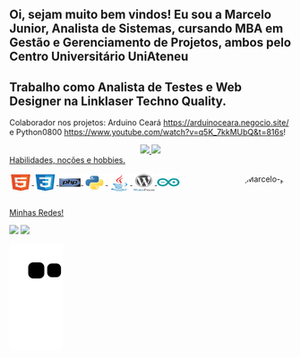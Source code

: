 
## Oi, sejam muito bem vindos! Eu sou a Marcelo Junior, Analista de Sistemas, cursando MBA em Gestão e Gerenciamento de Projetos, ambos pelo Centro Universitário UniAteneu
## Trabalho como Analista de Testes e Web Designer na Linklaser Techno Quality.
Colaborador nos projetos: Arduino Ceará https://arduinoceara.negocio.site/ e Python0800 https://www.youtube.com/watch?v=q5K_7kkMUbQ&t=816s! 
 
<div align="center">
  <a href="https://github.com/marcelojuniors66">
  <img height="160em" src="https://github-readme-stats.vercel.app/api?username=marcelojuniors66&show_icons=true&theme=chartreuse-dark&include_all_commits=true&count_private=true"/>
  <img height="160em" src="https://github-readme-stats.vercel.app/api/top-langs/?username=marcelojuniors66&layout=compact&langs_count=7&theme=chartreuse-dark"/>
</div>
  <div align="center">
    </div>
Habilidades, noções e hobbies. 
<div style="display: inline_block"><br>
  <img align="center" alt="Marcelo-HTML" height="30" width="40" src="https://raw.githubusercontent.com/devicons/devicon/master/icons/html5/html5-original.svg">
  <img align="center" alt="Marcelo-CSS" height="30" width="40" src="https://raw.githubusercontent.com/devicons/devicon/master/icons/css3/css3-original.svg">
  <img align="center" alt="Marcelo-PHP" height="30" width="40" src="https://raw.githubusercontent.com/devicons/devicon/master/icons/php/php-original.svg">
  <img align="center" alt="Marcelo-Python" height="30" width="40" src="https://raw.githubusercontent.com/devicons/devicon/master/icons/python/python-original.svg">
  <img align="center" alt="Marcelo-Java" height="30" width="40" src="https://raw.githubusercontent.com/devicons/devicon/master/icons/java/java-original.svg">
  <img align="center" alt="Marcelo-Wordpress" height="30" width="40" src="https://raw.githubusercontent.com/devicons/devicon/master/icons/wordpress/wordpress-original.svg">
  <img align="center" alt="Marcelo-Arduino" height="30" width="40" src="https://raw.githubusercontent.com/devicons/devicon/master/icons/arduino/arduino-original.svg">
  <img align="right" alt="Marcelo-pic" height="150" style="border-radius:50px;" 
src="https://cdn.pixabay.com/photo/2019/08/10/02/34/am-4396115_960_720.png?width=676&height=676">
</div>
  
  ##
 Minhas Redes!
<div> 
   <a href="https://instagram.com/marcelojuniors66" target="_blank"><img src="https://img.shields.io/badge/-Instagram-%23E4405F?style=for-the-badge&logo=instagram&logoColor=white" target="_blank"></a>
 	<a href="https://www.linkedin.com/in/marcelojuniors66" target="_blank"><img src="https://img.shields.io/badge/-LinkedIn-%230077B5?style=for-the-badge&logo=linkedin&logoColor=white" target="_blank"></a> 

  ![Snake animation](https://github.com/marcelojuniors66/marcelojuniors66/blob/output/github-contribution-grid-snake.svg)
 
</div>
